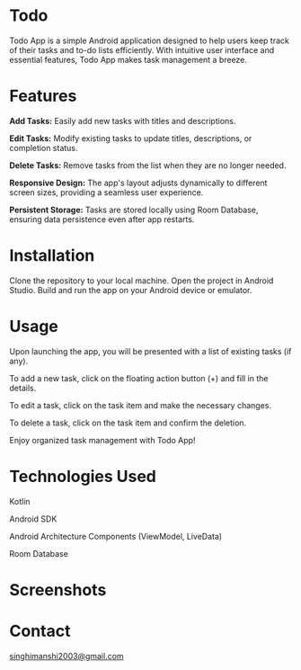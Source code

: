 # Todo

Todo App is a simple Android application designed to help users keep track of their tasks and to-do lists efficiently. With intuitive user interface and essential features, Todo App makes task management a breeze.

# Features
**Add Tasks:** Easily add new tasks with titles and descriptions.

**Edit Tasks:** Modify existing tasks to update titles, descriptions, or completion status.

**Delete Tasks:** Remove tasks from the list when they are no longer needed.

**Responsive Design:** The app's layout adjusts dynamically to different screen sizes, providing a seamless user experience.

**Persistent Storage:** Tasks are stored locally using Room Database, ensuring data persistence even after app restarts.

# Installation
Clone the repository to your local machine.
Open the project in Android Studio.
Build and run the app on your Android device or emulator.

# Usage
Upon launching the app, you will be presented with a list of existing tasks (if any).

To add a new task, click on the floating action button (+) and fill in the details.

To edit a task, click on the task item and make the necessary changes.

To delete a task, click on the task item and confirm the deletion.

Enjoy organized task management with Todo App!

# Technologies Used
Kotlin

Android SDK

Android Architecture Components (ViewModel, LiveData)

Room Database

# Screenshots

# Contact
singhimanshi2003@gmail.com
